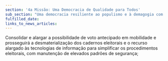 ```yaml
---
section: '4a Missão: Uma Democracia de Qualidade para Todos'
sub_section: "Uma democracia resiliente ao populismo e à demagogia com mais participação, mais transparência e mais proximidade"
fulfilled_date:
links_to_news_articles:
---
```


Consolidar e alargar a possibilidade de voto antecipado em mobilidade e prosseguirá a desmaterialização dos cadernos eleitorais e o recurso alargado às tecnologias de informação para simplificar os procedimentos eleitorais, com manutenção de elevados padrões de segurança;